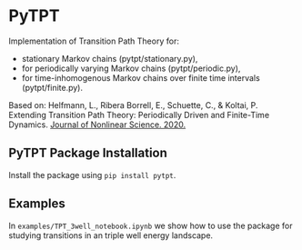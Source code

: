 # PyTPT

Implementation of Transition Path Theory for:
- stationary Markov chains (pytpt/stationary.py),
- for periodically varying Markov chains (pytpt/periodic.py),
- for time-inhomogenous Markov chains over finite time intervals (pytpt/finite.py).

Based on: 
Helfmann, L., Ribera Borrell, E., Schuette, C., & Koltai, P. Extending Transition Path Theory: Periodically Driven and Finite-Time Dynamics. [Journal of Nonlinear Science. 2020.](https://link.springer.com/article/10.1007/s00332-020-09652-7)  

## PyTPT Package Installation
Install the package using `pip install pytpt`. 

## Examples
In ``examples/TPT_3well_notebook.ipynb`` we show how to use the package for studying transitions in an triple well energy landscape.
 
